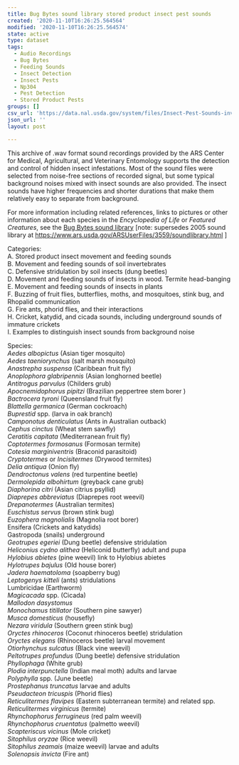 ```yaml
---
title: Bug Bytes sound library stored product insect pest sounds
created: '2020-11-10T16:26:25.564564'
modified: '2020-11-10T16:26:25.564574'
state: active
type: dataset
tags:
  - Audio Recordings
  - Bug Bytes
  - Feeding Sounds
  - Insect Detection
  - Insect Pests
  - Np304
  - Pest Detection
  - Stored Product Pests
groups: []
csv_url: 'https://data.nal.usda.gov/system/files/Insect-Pest-Sounds-inventory_1.csv'
json_url: ''
layout: post

---
```

<p>This archive of .wav format sound recordings provided by the ARS Center for Medical, Agricultural, and Veterinary Entomology supports the detection and control of hidden insect infestations. Most of the sound files were selected from noise-free sections of recorded signal, but some typical background noises mixed with insect sounds are also provided. The insect sounds have higher frequencies and shorter durations that make them relatively easy to separate from background.</p>
<p>For more information including related references, links to pictures or other information about each species in the <em>Encyclopedia of Life</em> or <em>Featured Creatures</em>, see the <a href="https://www.ars.usda.gov/southeast-area/gainesville-fl/center-for-medical-agricultural-and-veterinary-entomology/insect-behavior-and-biocontrol-research/people/richard-mankin/sound-library/">Bug Bytes sound library</a> [note: supersedes 2005 sound library at <a href="https://www.ars.usda.gov/ARSUserFiles/3559/soundlibrary.html">https://www.ars.usda.gov/ARSUserFiles/3559/soundlibrary.html</a> ]</p>
<p>Categories:<br />
A. Stored product insect movement and feeding sounds<br />
B. Movement and feeding sounds of soil invertebrates<br />
C. Defensive stridulation by soil insects (dung beetles)<br />
D. Movement and feeding sounds of insects in wood. Termite head-banging<br />
E. Movement and feeding sounds of insects in plants<br />
F. Buzzing of fruit flies, butterflies, moths, and mosquitoes, stink bug, and Rhopalid  communication<br />
G. Fire ants, phorid flies, and their interactions<br />
H. Cricket, katydid, and cicada sounds, including underground sounds of immature crickets<br />
I. Examples to distinguish insect sounds from background noise</p>
<p>Species:<br />
<em>Aedes albopictus</em> (Asian tiger mosquito)<br />
<em>Aedes taeniorynchus</em> (salt marsh mosquito)<br />
<em>Anastrepha suspensa</em> (Caribbean fruit fly)<br />
<em>Anoplophora glabripennis</em> (Asian longhorned beetle)<br />
<em>Antitrogus parvulus</em> (Childers grub)<br />
<em>Apocnemidophorus pipitzi</em> (Brazilian peppertree stem borer )<br />
<em>Bactrocera tyroni</em> (Queensland fruit fly)<br />
<em>Blattella germanica</em> (German cockroach)<br />
<em>Buprestid</em> spp.  (larva in oak branch)<br />
<em>Camponotus denticulatus</em> (Ants in Australian outback)<br />
<em>Cephus cinctus</em> (Wheat stem sawfly)<br />
<em>Ceratitis capitata</em> (Mediterranean fruit fly)<br />
<em>Coptotermes formosanus</em> (Formosan termite)<br />
<em>Cotesia marginiventris</em> (Braconid parasitoid)<br />
<em>Cryptotermes</em> or <em>Incisitermes</em> (Drywood termites)<br />
<em>Delia antiqua</em> (Onion fly)<br />
<em>Dendroctonus valens</em> (red turpentine beetle)<br />
<em>Dermolepida albohirtum</em> (greyback cane grub)<br />
<em>Diaphorina citri</em> (Asian citrius psyllid)<br />
<em>Diaprepes abbreviatus</em> (Diaprepes root weevil)<br />
<em>Drepanotermes</em> (Australian termites)<br />
<em>Euschistus servus</em> (brown stink bug)<br />
<em>Euzophera magnolialis</em> (Magnolia root borer)<br />
Ensifera (Crickets and katydids)<br />
Gastropoda (snails) underground<br />
<em>Geotrupes egeriei</em> (Dung beetle) defensive stridulation<br />
<em>Heliconius cydno alithea</em> (Heliconid butterfly) adult and pupa<br />
<em>Hylobius abietes</em> (pine weevil) link to Hylobius abietes<br />
<em>Hylotrupes bajulus</em> (Old house borer)<br />
<em>Jadera haematoloma</em> (soapberry bug)<br />
<em>Leptogenys kitteli</em> (ants) stridulations<br />
Lumbricidae (Earthworm)<br />
<em>Magicacada</em> spp. (Cicada)<br />
<em>Mallodon dasystomus</em><br />
<em>Monochamus titillator</em> (Southern pine sawyer)<br />
<em>Musca domesticus</em> (housefly)<br />
<em>Nezara viridula</em> (Southern green stink bug)<br />
<em>Oryctes rhinoceros</em> (Coconut rhinoceros beetle) stridulation<br />
<em>Oryctes elegans</em> (Rhinoceros beetle) larval movement<br />
<em>Otiorhynchus sulcatus</em> (Black vine weevil)<br />
<em>Peltotrupes profundus</em> (Dung beetle) defensive stridulation<br />
<em>Phyllophaga</em> (White grub)<br />
<em>Plodia interpunctella</em> (Indian meal moth) adults and larvae<br />
<em>Polyphylla</em> spp. (June beetle)<br />
<em>Prostephanus truncatus</em> larvae and adults<br />
<em>Pseudacteon tricuspis</em> (Phorid flies)<br />
<em>Reticulitermes flavipes</em> (Eastern subterranean termite) and related spp.<br />
<em>Reticulitermes virginicus</em> (termite)<br />
<em>Rhynchophorus ferrugineus</em> (red palm weevil)<br />
<em>Rhynchophorus cruentatus</em> (palmetto weevil)<br />
<em>Scapteriscus vicinus</em> (Mole cricket)<br />
<em>Sitophilus oryzae</em> (Rice weevil)<br />
<em>Sitophilus zeamais</em> (maize weevil) larvae and adults<br />
<em>Solenopsis invicta</em> (Fire ant)</p>

